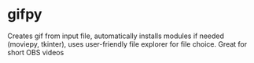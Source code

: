 # gifpy
Creates gif from input file, automatically installs modules if needed (moviepy, tkinter), uses user-friendly file explorer for file choice. Great for short OBS videos
